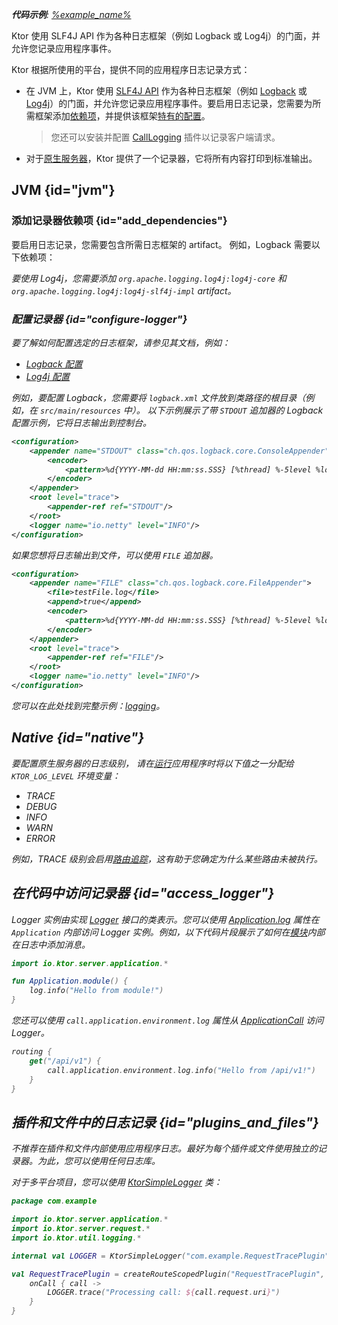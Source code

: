 [//]: # (title: Ktor 服务器中的日志)

<show-structure for="chapter" depth="2"/>

<tldr>
<var name="example_name" value="logging"/>
<p>
    <b>代码示例</b>:
    <a href="https://github.com/ktorio/ktor-documentation/tree/%ktor_version%/codeSnippets/snippets/%example_name%">
        %example_name%
    </a>
</p>
</tldr>

<link-summary>
Ktor 使用 SLF4J API 作为各种日志框架（例如 Logback 或 Log4j）的门面，并允许您记录应用程序事件。
</link-summary>

Ktor 根据所使用的平台，提供不同的应用程序日志记录方式：

- 在 JVM 上，Ktor 使用 [SLF4J API](http://www.slf4j.org/) 作为各种日志框架（例如 [Logback](https://logback.qos.ch/) 或 [Log4j](https://logging.apache.org/log4j)）的门面，并允许您记录应用程序事件。要启用日志记录，您需要为所需框架添加[依赖项](#add_dependencies)，并提供该框架[特有的配置](#configure-logger)。
  > 您还可以安装并配置 [CallLogging](server-call-logging.md) 插件以记录客户端请求。
- 对于[原生服务器](server-native.md)，Ktor 提供了一个记录器，它将所有内容打印到标准输出。

## JVM {id="jvm"}
### 添加记录器依赖项 {id="add_dependencies"}
要启用日志记录，您需要包含所需日志框架的 artifact。
例如，Logback 需要以下依赖项：

<var name="group_id" value="ch.qos.logback"/>
<var name="artifact_name" value="logback-classic"/>
<var name="version" value="logback_version"/>
<Tabs group="languages">
    <TabItem title="Gradle (Kotlin)" group-key="kotlin">
        <code-block lang="Kotlin" code="            implementation(&quot;%group_id%:%artifact_name%:$%version%&quot;)"/>
    </TabItem>
    <TabItem title="Gradle (Groovy)" group-key="groovy">
        <code-block lang="Groovy" code="            implementation &quot;%group_id%:%artifact_name%:$%version%&quot;)"/>
    </TabItem>
    <TabItem title="Maven" group-key="maven">
        <code-block lang="XML" code="            &lt;dependency&gt;&#10;                &lt;groupId&gt;%group_id%&lt;/groupId&gt;&#10;                &lt;artifactId&gt;%artifact_name%&lt;/artifactId&gt;&#10;                &lt;version&gt;${%version%}&lt;/version&gt;&#10;            &lt;/dependency&gt;"/>
    </TabItem>
</Tabs>

要使用 Log4j，您需要添加 `org.apache.logging.log4j:log4j-core` 和 `org.apache.logging.log4j:log4j-slf4j-impl` artifact。

### 配置记录器 {id="configure-logger"}

要了解如何配置选定的日志框架，请参见其文档，例如：
- [Logback 配置](http://logback.qos.ch/manual/configuration.html)
- [Log4j 配置](https://logging.apache.org/log4j/2.x/manual/configuration.html)

例如，要配置 Logback，您需要将 `logback.xml` 文件放到类路径的根目录（例如，在 `src/main/resources` 中）。
以下示例展示了带 `STDOUT` 追加器的 Logback 配置示例，它将日志输出到控制台。

```xml
<configuration>
    <appender name="STDOUT" class="ch.qos.logback.core.ConsoleAppender">
        <encoder>
            <pattern>%d{YYYY-MM-dd HH:mm:ss.SSS} [%thread] %-5level %logger{36} - %msg%n</pattern>
        </encoder>
    </appender>
    <root level="trace">
        <appender-ref ref="STDOUT"/>
    </root>
    <logger name="io.netty" level="INFO"/>
</configuration>
```

如果您想将日志输出到文件，可以使用 `FILE` 追加器。

```xml
<configuration>
    <appender name="FILE" class="ch.qos.logback.core.FileAppender">
        <file>testFile.log</file>
        <append>true</append>
        <encoder>
            <pattern>%d{YYYY-MM-dd HH:mm:ss.SSS} [%thread] %-5level %logger{36} - %msg%n</pattern>
        </encoder>
    </appender>
    <root level="trace">
        <appender-ref ref="FILE"/>
    </root>
    <logger name="io.netty" level="INFO"/>
</configuration>
```

您可以在此处找到完整示例：[logging](https://github.com/ktorio/ktor-documentation/tree/%ktor_version%/codeSnippets/snippets/logging)。

## Native {id="native"}

要配置原生服务器的日志级别，
请在[运行](server-run.md)应用程序时将以下值之一分配给 `KTOR_LOG_LEVEL` 环境变量：
- _TRACE_
- _DEBUG_
- _INFO_
- _WARN_
- _ERROR_

例如，_TRACE_ 级别会启用[路由追踪](server-routing.md#trace_routes)，这有助于您确定为什么某些路由未被执行。

## 在代码中访问记录器 {id="access_logger"}
Logger 实例由实现 [Logger](https://api.ktor.io/ktor-utils/io.ktor.util.logging/-logger/index.html) 接口的类表示。您可以使用 [Application.log](https://api.ktor.io/ktor-server-core/io.ktor.server.application/log.html) 属性在 `Application` 内部访问 Logger 实例。例如，以下代码片段展示了如何在[模块](server-modules.md)内部在日志中添加消息。

```kotlin
import io.ktor.server.application.*

fun Application.module() {
    log.info("Hello from module!")
}
```

您还可以使用 `call.application.environment.log` 属性从 [ApplicationCall](https://api.ktor.io/ktor-server-core/io.ktor.server.application/-application-call/index.html) 访问 Logger。

```kotlin
routing {
    get("/api/v1") {
        call.application.environment.log.info("Hello from /api/v1!")
    }
}
```

## 插件和文件中的日志记录 {id="plugins_and_files"}

不推荐在插件和文件内部使用应用程序日志。最好为每个插件或文件使用独立的记录器。为此，您可以使用任何日志库。

对于多平台项目，您可以使用 [KtorSimpleLogger](https://api.ktor.io/ktor-utils/io.ktor.util.logging/-ktor-simple-logger.html) 类：

```kotlin
package com.example

import io.ktor.server.application.*
import io.ktor.server.request.*
import io.ktor.util.logging.*

internal val LOGGER = KtorSimpleLogger("com.example.RequestTracePlugin")

val RequestTracePlugin = createRouteScopedPlugin("RequestTracePlugin", { }) {
    onCall { call ->
        LOGGER.trace("Processing call: ${call.request.uri}")
    }
}